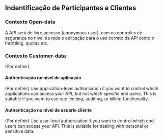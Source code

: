## Indentificação de Participantes e Clientes

### Contexto Open-data
A API será de livre accesso (anonymous user), com os controles de segurança no nivel de rede e aplicação para o uso correto da API como o throttling, quotas etc.

### Contexto Customer-data
(Por definir)

#### Authenticação no nivel de aplicação
(Por definir)
Use application-level authorisation if you want to control which applications can access your API, but not which specific end users. This is suitable if you want to use rate limiting, auditing, or billing functionality.

#### Authenticação no nivel de usuario cliente
(Por definir)
Use user-level authorisation if you want to control which end users can access your API. This is suitable for dealing with personal or sensitive data.
